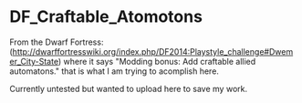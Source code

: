# DF_Craftable_Atomotons
From the Dwarf Fortress: (http://dwarffortresswiki.org/index.php/DF2014:Playstyle_challenge#Dwemer_City-State) where it says "Modding bonus: Add craftable allied automatons." that is what I am trying to acomplish here.




Currently untested but wanted to upload here to save my work.
